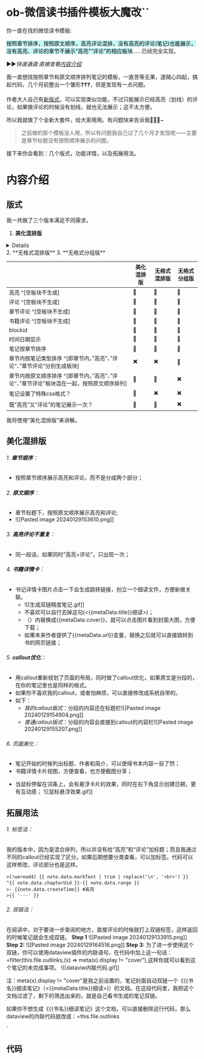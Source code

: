# ob-微信读书插件模板大魔改``

你一直在找的微信读书模板:

<mark style="background: #ABF7F7A6;">按照章节排序，按照原文顺序，高亮评论混排，没有高亮的评论(笔记)也能展示，没有高亮、评论的章节不展示“高亮”“评论”的相应板块</mark>……已经完全实现。

▶▶*快速通道:直接查看[内容介绍](#内容介绍)*

我一直想找按照章节和原文顺序排列笔记的模板，一直苦等无果，遂贼心四起，搞起代码，几个月前整出一个雏形❓❓❓，但是发现有一点问题。

作者大人自己有[新版式](https://github.com/zhaohongxuan/obsidian-weread-plugin/discussions/62#discussioncomment-3164134)，可以实现类似功能，不过只能展示已经高亮（划线）的评论，如果做评论的时候没有划线，就也无法展示；这不太方便。

所以我就做了个全新大套件，给大家用用。有问题快来告诉我🌷🌷🌷~
>之前做的那个模板没人用，所以有问题我自己过了几个月才发现呢——主要是章节标题没有按照顺序展示的问题。

接下来你会看到：几个版式，功能详情，以及拓展用法。
# 内容介绍

## 版式
我一共做了三个版本满足不同需求。
1. **美化混排版**
<details>![pic/Pasted image 20240129152557.png](https://github.com/Sleepleeps/Template-for-obsidian-weread-plugin/blob/main/pic/Pasted%20image%2020240129152557.png)</details>
2. **无格式混排版**
3. **无格式分组版**

|                                  | **美化混排版** | **无格式混排版** | **无格式分组版** |
| -------------------------------- | -------------- | ---------------- | ---------------- |
| 高亮 ^[空板块不生成]                             |🌷             |🌷 |🌷 |
| 评论  ^[空板块不生成]                                 |🌷  |🌷 |🌷 |
| 章节评论   ^[空板块不生成]                          |🌷  |🌷 |🌷 |
| 书籍评论     ^[空板块不生成]                         |🌷  |🌷 |🌷 |
| blockid                          |🌷  |🌷 |🌷 |
| 时间日期显示                     |🌷  |🌷 |🌷 |
| 笔记按章节排序                   |🌷  |🌷 |🌷 |
| 章节内按笔记类型排序  ^[即章节内，”高亮“、”评论“、”章节评论“分别生成板块]                | ✖️          | ✖️            |🌷 |
| 章节内按原文顺序排序 ^[即章节内，”高亮“、”评论“、”章节评论“板块混在一起，按照原文顺序排列]         |🌷  |🌷 | ✖️            |
| 笔记设置了特殊css格式？          |🌷  | ✖️            | ✖️            |
| 既“高亮”又“评论”的笔记展示一次？ |🌷  |🌷 | ✖️            |

我将使用“美化混排版”来讲解。

## 美化混排版

###### 1. **章节顺序**：
+ 按照章节顺序展示高亮和评论，而不是分成两个部分；
###### 2. **原文顺序**：
+ 章节标题下，按照原文顺序展示高亮和评论;
+ ![[Pasted image 20240129153610.png]]
###### 3. **高亮评论不重复**：
+ 同一段话，如果同时“高亮+评论”，只出现一次；
###### 4. **书籍详情卡**：
+ 书记详情卡图片点击一下会生成跳转链接，创立一个细读文件，方便新做关联。
	+ ![[生成双链精度笔记.gif]]
	+ 不喜欢可以自行去掉这句(<{{metaData.title}}细读>)；
	+ （）内替换成{{metaData.cover}}，就可以点击图片看到封面大图，方便下载；
	+ 如果未来作者提供了{{metaData.url}}变量，替换之后就可以直接跳转到书的网页链接；
###### 5. **callout优化**：
+ 用callout重新规划了页面的布局，同时做了callout优化，如果原文是分段的，在你的笔记里也是同样的格式。
+  如果你不喜欢我的callout，或者怕麻烦，可以直接修改成系统自带的。
+ 如下：
	+ *我的callout版式*：分段的内容还在标题栏![[Pasted image 20240129154904.png]]
	+ *普通callout版式*：分段的内容会直接到callout的内容栏![[Pasted image 20240129155207.png]]
###### 6. 页面美化：
+  笔记开始的时候列出标题、作者和简介，可以使得书本内容一目了然；
+ 书籍详情卡片视图，方便查看，也方便截图分享；
- 当鼠标停留在词条上，会有悬浮卡片的效果，同时在右下角显示创建日期，更有互动感；
		![[鼠标悬浮效果.gif]]
## 拓展用法

###### 1. 标签法：

我的版本中，因为是混合排列，所以并没有给“高亮”和“评论”加标题；而且我通过不同的callout已经实现了区分。如果后期想要分类查看，可以加标签。代码可以这样修改，评论部分也是这样。
```
>[!weread4] {{ note.data.markText | trim | replace('\n', '<br>') }} ^{{ note.data.chapterUid }}-{{ note.data.range }} 
>- {{note.data.createTime}} #高亮
>{{ '---' }}
```
###### 2. 双链法：

在阅读中，对于要进一步查阅的地方，直接评论的时候就打上双链标签，这样返回的时候笔记就会生成双链。
**Step 1**
![[Pasted image 20240129133915.png]]
**Step 2:**
![[Pasted image 20240129164516.png]]
**Step 3:**
为了进一步使用这个双链，你可以使用dataview插件的内联语句，在代码中加上这一句话：
=filter(this.file.outlinks,(x) => meta(x).display != "cover"),这样你就可以看到这个笔记的未完成事项。
![[dataviw内联代码.gif]]

注：meta(x).display != "cover"是我之前设置的，笔记封面自动双链一个《{{书名}}细读笔记》（<{{metaData.title}}细读>)）的文档。在这段代码里，我把这个文档过滤了，剩下的筛选出来的，就是自己看书生成的笔记双链。

如果你不想生成《{{书名}}细读笔记》这个文档，可以直接删除这行代码，那么dataview的内联代码就改成：=this.file.outlinks

`
## 代码
